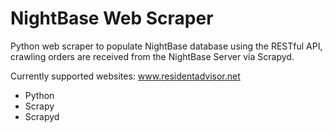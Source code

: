 # NightBase Web Scraper
Python web scraper to populate NightBase database using the RESTful API, crawling orders are received from the NightBase Server via Scrapyd.

Currently supported websites: www.residentadvisor.net

- Python
- Scrapy
- Scrapyd
